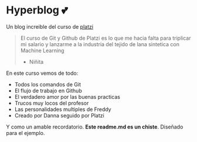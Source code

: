 # Hyperblog 💕

Un blog increible del curso de [platzi](https://platzi.com/home)

> El curso de Git y Github de Platzi es lo que me hacia falta para triplicar mi salario y lanzarme a la industria del tejido de lana sintetica con Machine Learning
>
> - Niñita

En este curso vemos de todo:

- Todos los comandos de Git
- El flujo de trabajo en Github
- El verdadero amor por las buenas practicas
- Trucos muy locos del profesor
- Las personalidades multiples de Freddy
- Creado por Danna seguido por Platzi

Y como un amable recordatorio. **Este readme.md es un chiste**. Diseñado para el ejemplo.
